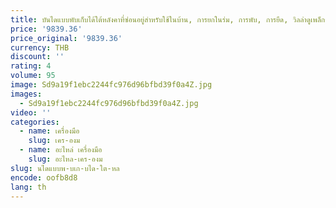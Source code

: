 ```yaml
---
title: บันไดแบบพับเก็บได้ใต้หลังคาที่ซ่อนอยู่สําหรับใช้ในบ้าน, การยกในร่ม, การพับ, การยืด, วิลล่าดูเพล็กซ์, บันไดที่มองไม่เห็นแบบกําหนดเอง, e
price: '9839.36'
price_original: '9839.36'
currency: THB
discount: ''
rating: 4
volume: 95
image: Sd9a19f1ebc2244fc976d96bfbd39f0a4Z.jpg
images:
  - Sd9a19f1ebc2244fc976d96bfbd39f0a4Z.jpg
video: ''
categories:
  - name: เครื่องมือ
    slug: เคร-องม
  - name: อะไหล่ เครื่องมือ
    slug: อะไหล-เคร-องม
slug: นไดแบบพ-บเก-บได-ใต-หล
encode: oofb8d8
lang: th
---
```

  